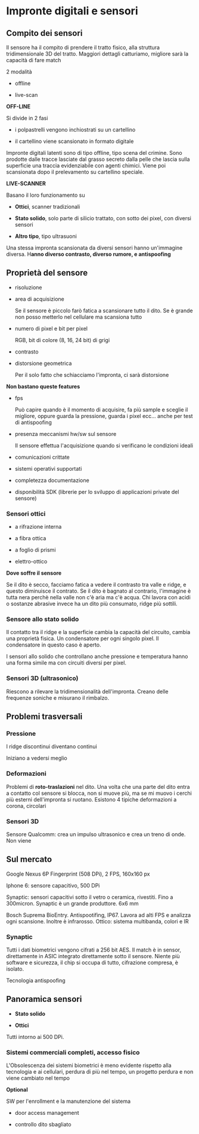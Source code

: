 # Impronte digitali e sensori

## Compito dei sensori

Il sensore ha il compito di prendere il tratto fisico, alla struttura tridimensionale 3D del tratto. Maggiori dettagli catturiamo, migliore sarà la capacità di fare match

2 modalità

- offline

- live-scan

**OFF-LINE**

Si divide in 2 fasi

- i polpastrelli vengono inchiostrati su un cartellino

- il cartellino viene scansionato in formato digitale

Impronte digitali latenti sono di tipo offline, tipo scena del crimine. Sono prodotte dalle tracce lasciate dal grasso secreto dalla pelle che lascia sulla superficie una traccia evidenziabile con agenti chimici. Viene poi scansionata dopo il prelevamento su cartellino speciale.

**LIVE-SCANNER**

Basano il loro funzionamento su 

- **Ottici**, scanner tradizionali

- **Stato solido**, solo parte di silicio trattato, con sotto dei pixel, con diversi sensori

- **Altro tipo**, tipo ultrasuoni

Una stessa impronta scansionata da diversi sensori hanno un'immagine diversa. H**anno diverso contrasto, diverso rumore, e antispoofing**

## Proprietà del sensore

- risoluzione

- area di acquisizione
  
  Se il sensore è piccolo farò fatica a scansionare tutto il dito. Se è grande non posso metterlo nel cellulare ma scansiona tutto

- numero di pixel e bit per pixel
  
  RGB, bit di colore (8, 16, 24 bit) di grigi

- contrasto

- distorsione geometrica
  
  Per il solo fatto che schiacciamo l'impronta, ci sarà distorsione

**Non bastano queste features**

- fps
  
  Può capire quando è il momento di acquisire, fa più sample e sceglie il migliore, oppure guarda la pressione, guarda i pixel ecc... anche per test di antispoofing

- presenza meccanismi hw/sw sul sensore
  
  Il sensore effettua l'acquisizione quando si verificano le condizioni ideali

- comunicazioni crittate

- sistemi operativi supportati

- completezza documentazione

- disponibilità SDK (librerie per lo sviluppo di applicazioni private del sensore)

### Sensori ottici

- a rifrazione interna

- a fibra ottica

- a foglio di prismi

- elettro-ottico

**Dove soffre il sensore**

Se il dito è secco, facciamo fatica a vedere il contrasto tra valle e ridge, e questo diminuisce il contrato. Se il dito è bagnato al contrario, l'immagine è tutta nera perchè nella valle non c'è aria ma c'è acqua. Chi lavora con acidi o sostanze abrasive invece ha un dito più consumato, ridge più sottili.

### Sensore allo stato solido

Il contatto tra il ridge e la superficie cambia la capacità del circuito, cambia una proprietà fisica. Un condensatore per ogni singolo pixel. Il condensatore in questo caso è aperto.

I sensori allo solido che controllano anche pressione e temperatura hanno una forma simile ma con circuiti diversi per pixel.

### Sensori 3D (ultrasonico)

Riescono a rilevare la tridimensionalità dell'impronta. Creano delle frequenze soniche e misurano il rimbalzo.

## Problemi trasversali

### Pressione

I ridge discontinui diventano continui

Iniziano a vedersi meglio

### Deformazioni

Problemi di **roto-traslazioni** nel dito. Una volta che una parte del dito entra a contatto col sensore si blocca, non si muove più, ma se mi muovo i cerchi più esterni dell'impronta si ruotano. Esistono 4 tipiche deformazioni a corona, circolari

### Sensori 3D

Sensore Qualcomm: crea un impulso ultrasonico e crea un treno di onde. Non viene

## Sul mercato

Google Nexus 6P Fingerprint (508 DPi), 2 FPS, 160x160 px

Iphone 6: sensore capacitivo, 500 DPi

Synaptic: sensori capacitivi sotto il vetro o ceramica, rivestiti. Fino a 300micron. Synaptic è un grande produttore. 6x6 mm

Bosch Suprema BioEntry. Antispootifing, IP67. Lavora ad alti FPS e analizza ogni scansione. Inoltre è infrarosso. Ottico: sistema multibanda, colori e IR

### Synaptic

Tutti i dati biometrici vengono cifrati a 256 bit AES. Il match è in sensor, direttamente in ASIC integrato direttamente sotto il sensore. Niente più software e sicurezza, il chip si occupa di tutto, cifrazione compresa, è isolato.

Tecnologia antispoofing

## Panoramica sensori

- **Stato solido**

- **Ottici**

Tutti intorno ai 500 DPi.

### Sistemi commerciali completi, accesso fisico

L'Obsolescenza dei sistemi biometrici è meno evidente rispetto alla tecnologia e ai cellulari, perdura di più nel tempo, un progetto perdura e non viene cambiato nel tempo

**Optional**

SW per l'enrollment e la manutenzione del sistema

- door access management

- controllo dito sbagliato
